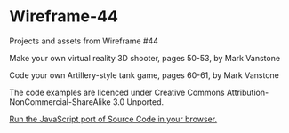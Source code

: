 # Wireframe-44
Projects and assets from Wireframe #44

Make your own virtual reality 3D shooter, pages 50-53, by Mark Vanstone

Code your own Artillery-style tank game, pages 60-61, by Mark Vanstone

The code examples are licenced under Creative Commons Attribution-NonCommercial-ShareAlike 3.0 Unported.

[Run the JavaScript port of Source Code in your browser.](https://thisarray.github.io/Wireframe-44/source-code-artillery/artillery.html)
